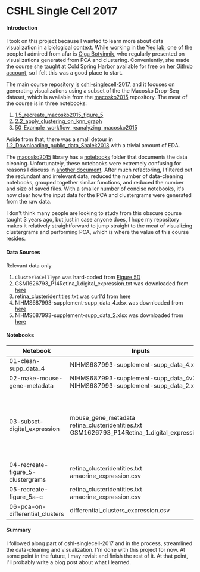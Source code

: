 # CSHL Single Cell 2017



#### Introduction

I took on this project because I wanted to learn more about data visualization in a biological context. While working in the [Yeo lab](https://yeolab.github.io/), one of the people I admired from afar is [Olga Botvinnik](https://olgabotvinnik.com/), who regularly presented on visualizations generated from PCA and clustering. Conveniently, she made the course she taught at Cold Spring Harbor available for free on [her Github account](https://github.com/olgabot), so I felt this was a good place to start.

The main course repository is [cshl-singlecell-2017](https://github.com/harrisonized/cshl-singlecell-2017), and it focuses on generating visualizations using a subset of the the Macosko Drop-Seq dataset, which is available from the [macosko2015](https://github.com/harrisonized/macosko2015) repository. The meat of the course is in three notebooks:

1. [1.5_recreate_macosko2015_figure_5](https://github.com/harrisonized/cshl-singlecell-2017/blob/master/notebooks/1.5_recreate_macosko2015_figure_5.ipynb)
2. [2.2_apply_clustering_on_knn_graph](https://github.com/harrisonized/cshl-singlecell-2017/blob/master/notebooks/2.2_apply_clustering_on_knn_graph.ipynb)
3. [50_Example_workflow_reanalyzing_macosko2015](https://github.com/harrisonized/cshl-singlecell-2017/blob/master/notebooks/50_Example_workflow_reanalyzing_macosko2015.ipynb)

Aside from that, there was a small detour in [1.2_Downloading_public_data_Shalek2013](https://github.com/harrisonized/cshl-singlecell-2017/blob/master/notebooks/1.2_Downloading_public_data_Shalek2013.ipynb) with a trivial amount of EDA.

The [macosko2015](https://github.com/harrisonized/macosko2015) library has a [notebooks](https://github.com/harrisonized/macosko2015/tree/master/notebooks) folder that documents the data cleaning. Unfortunately, these notebooks were extremely confusing for reasons I discuss in [another document](https://github.com/harrisonized/cshl-singlecell-2017-v2/blob/master/data/ISSUES.md). After much refactoring, I filtered out the redundant and irrelevant data, reduced the number of data-cleaning notebooks, grouped together similar functions, and reduced the number and size of saved files. With a smaller number of concise notebooks, it's now clear how the input data for the PCA and clustergrams were generated from the raw data.

I don't think many people are looking to study from this obscure course taught 3 years ago, but just in case anyone does, I hope my repository makes it relatively straightforward to jump straight to the meat of visualizing clustergrams and performing PCA, which is where the value of this course resides.



#### Data Sources

Relevant data only

1. `ClusterToCellType` was hard-coded from [Figure 5D](https://www.ncbi.nlm.nih.gov/pmc/articles/PMC4481139/figure/F5/)
2. GSM1626793_P14Retina_1.digital_expression.txt was downloaded from [here](https://www.ncbi.nlm.nih.gov/geo/query/acc.cgi?acc=GSE63472)
3. retina_clusteridentities.txt was curl'd from [here](http://mccarrolllab.org/wp-content/uploads/2015/05/retina_clusteridentities.txt)
4. NIHMS687993-supplement-supp_data_4.xlsx was downloaded from [here](https://www.ncbi.nlm.nih.gov/pmc/articles/PMC4481139/)
5. NIHMS687993-supplement-supp_data_2.xlsx was downloaded from [here](https://www.ncbi.nlm.nih.gov/pmc/articles/PMC4481139/)



#### Notebooks

| Notebook                          | Inputs                                                       | Outputs                                                      |
| --------------------------------- | ------------------------------------------------------------ | ------------------------------------------------------------ |
| 01-clean-supp_data_4              | NIHMS687993-supplement-supp_data_4.xlsx                      | NIHMS687993-supplement-supp_data_4v2.xlsx                    |
| 02-make-mouse-gene-metadata       | NIHMS687993-supplement-supp_data_4v2.csv<br />NIHMS687993-supplement-supp_data_2.xlsx | mouse_gene_metadata.csv                                      |
| 03-subset-digital_expression      | mouse_gene_metadata<br />retina_clusteridentities.txt<br />GSM1626793_P14Retina_1.digital_expression.txt, | big_clusters_expression.csv<br />big_clusters_cell_metadata.csv<br />big_clusters_gene_metadata.csv<br />amacrine_expression.csv<br />amacrine_cell_metadata.csv<br />amacrine_gene_metadata.csv<br />differential_expression.csv<br />differential_cell_metadata.csv<br />differential_gene_metadata.csv |
| 04-recreate-figure_5-clustergrams | retina_clusteridentities.txt<br />amacrine_expression.csv    | clustergrams figures                                         |
| 05-recreate-figure_5a-c           | retina_clusteridentities.txt<br />amacrine_expression.csv    | figures                                                      |
| 06-pca-on-differential_clusters   | differential_clusters_expression.csv                         | differential_clusters_lowrank.csv<br />differential_clusters_sparse.csv |



#### Summary

I followed along part of cshl-singlecell-2017 and in the process, streamlined the data-cleaning and visualization. I'm done with this project for now. At some point in the future, I may revisit and finish the rest of it. At that point, I'll probably write a blog post about what I learned.
